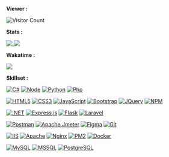 


**Viewer :**

![Visitor Count](https://profile-counter.glitch.me/GXiang314/count.svg)

**Stats :**

<a href="#">
  <img align="top" src="https://github-readme-stats-cbpjynaig-gxiang314.vercel.app/api?username=GXiang314&show_icons=true&theme=radical&include_all_commits=true&count_private=true" />
</a>
<a href="#">
  <img align="top" src="https://github-readme-stats-cbpjynaig-gxiang314.vercel.app/api/top-langs/?username=GXiang314&langs_count=8&layout=compact&theme=radical&hide=html,scss,stylus,blade,jupyter%20notebook,css,shell,batchfile,dockerfile,hack,json,example,lock" />
</a>

**Wakatime :**

<a href="#">
  <img align="top" src="https://github-readme-stats-cbpjynaig-gxiang314.vercel.app/api/wakatime/?username=GXiang314" />
</a>



**Skillset :**

[![C#](https://img.shields.io/badge/C%23-239120?style=flat&logo=c-sharp&logoColor=white)](https://docs.microsoft.com/en-us/dotnet/csharp/)
[![Node](https://img.shields.io/badge/-Node.js-43853d?style=flat&logo=node.js&logoColor=ffffff)](https://nodejs.org/)
[![Python](https://img.shields.io/badge/-Python-3776AB?style=flat&logo=python&logoColor=white)](https://www.python.org/)
[![Php](https://img.shields.io/badge/-Php-777BB4?style=flat&logo=php&logoColor=white)](https://www.php.net/)

[![HTML5](https://img.shields.io/badge/-HTML5-E34F26?style=flat&logo=html5&logoColor=white)](https://html.spec.whatwg.org/)
[![CSS3](https://img.shields.io/badge/-CSS3-1572B6?style=flat&logo=css3&logoColor=white)](https://www.w3.org/Style/CSS/)
[![JavaScript](https://img.shields.io/badge/-JavaScript-FF9800?style=flat&logo=javascript&logoColor=white)](https://www.javascript.com/)
[![Bootstrap](https://img.shields.io/badge/-Bootstrap-563D7C?style=flat&logo=bootstrap&logoColor=white)](https://getbootstrap.com/)
[![JQuery](https://img.shields.io/badge/-JQuery-8BC34A?style=flat&logo=jQuery&logoColor=ffffff)](https://jquery.com/)
[![NPM](https://img.shields.io/badge/-NPM-cb3837?style=flat&logo=npm&logoColor=white)](https://npmjs.com/)

[![.NET](https://img.shields.io/badge/-.NET-512BD4)](https://dotnet.microsoft.com/)
[![Express.js](https://img.shields.io/badge/-Express.js-404D59)](https://expressjs.com/)
[![Flask](https://img.shields.io/badge/-Flask-000000?style=flat&logo=flask&logoColor=white)](https://flask.palletsprojects.com/)
[![Laravel](https://img.shields.io/badge/-Laravel-FF2D20?logo=laravel&logoColor=white)](https://laravel.com/)

[![Postman](https://img.shields.io/badge/-Postman-FF6C37?logo=postman&logoColor=white)](https://www.postman.com/)
[![Apache Jmeter](https://img.shields.io/badge/-Apache%20Jmeter-D22128?logo=ApacheJmeter&logoColor=white)](https://jmeter.apache.org/)
[![Figma](https://img.shields.io/badge/-Figma-F24E1E?logo=Figma&logoColor=white)](https://www.figma.com/)
[![Git](https://img.shields.io/badge/-Git-f05032?style=flat&logo=git&logoColor=white)](https://git-scm.com/)

[![IIS](https://img.shields.io/badge/-IIS-FFFFFF)](https://learn.microsoft.com/en-us/iis/)
[![Apache](https://img.shields.io/badge/-Apache-D22128?style=flat&logo=apache&logoColor=white)](https://www.apache.org/)
[![Nginx](https://img.shields.io/badge/-Nginx-009639?logo=Nginx&logoColor=white)](https://nginx.org/)
[![PM2](https://img.shields.io/badge/-PM2-2B037A?logo=PM2&logoColor=white)](https://pm2.io/)
[![Docker](https://img.shields.io/badge/-Docker-2496ED?style=flat&logo=docker&logoColor=white)](https://www.docker.com/)

[![MySQL](https://img.shields.io/badge/-MySQL-4479A1?style=flat&logo=mysql&logoColor=white)](https://www.mysql.com/)
[![MSSQL](https://img.shields.io/badge/-MSSQL-CC2927?logo=microsoftsqlserver&logoColor=white)](https://www.microsoft.com/en-us/sql-server/)
[![PostgreSQL](https://img.shields.io/badge/-PostgreSQL-336791?style=flat&logo=postgresql&logoColor=white)](https://www.postgresql.org/)


<!--
**GXiang314/GXiang314** is a ✨ _special_ ✨ repository because its `README.md` (this file) appears on your GitHub profile.

Here are some ideas to get you started:

- 🔭 I’m currently working on ...
- 🌱 I’m currently learning ...
- 👯 I’m looking to collaborate on ...
- 🤔 I’m looking for help with ...
- 💬 Ask me about ...
- 📫 How to reach me: ...
- 😄 Pronouns: ...
- ⚡ Fun fact: ...
-->
